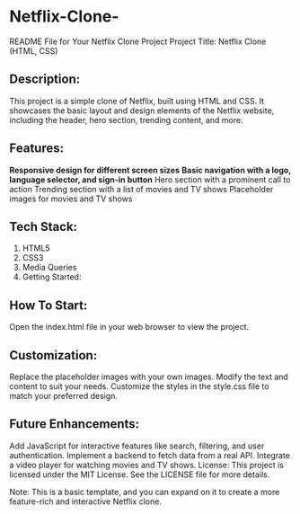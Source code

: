 # Netflix-Clone-

README File for Your Netflix Clone Project
Project Title: Netflix Clone (HTML, CSS)

## Description:
This project is a simple clone of Netflix, built using HTML and CSS. It showcases the basic layout and design elements of the Netflix website, including the header, hero section, trending content, and more.

## Features:

**Responsive design for different screen sizes**
**Basic navigation with a logo, language selector, and sign-in button**
Hero section with a prominent call to action
Trending section with a list of movies and TV shows
Placeholder images for movies and TV shows

## Tech Stack:
  1. HTML5
  2. CSS3
  3. Media Queries
  4. Getting Started:


## How To Start:

Open the index.html file in your web browser to view the project.

## Customization:

Replace the placeholder images with your own images.
Modify the text and content to suit your needs.
Customize the styles in the style.css file to match your preferred design.

## Future Enhancements:

Add JavaScript for interactive features like search, filtering, and user authentication.
Implement a backend to fetch data from a real API.
Integrate a video player for watching movies and TV shows.
License:
This project is licensed under the MIT License. See the LICENSE file for more details.

Note: This is a basic template, and you can expand on it to create a more feature-rich and interactive Netflix clone.
